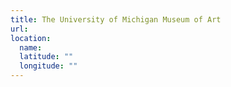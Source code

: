 ```yaml
---
title: The University of Michigan Museum of Art
url:
location:
  name:
  latitude: ""
  longitude: ""
---
```

